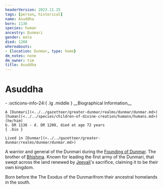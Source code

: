 ```yaml
---
headerVersion: 2023.11.25
tags: [person, historical]
name: Asuddha
born: 1136
species: human
ancestry: Dunmari
gender: male
died: 1208
whereabouts:
- {location: Dunmar, type: home}
dm_notes: none
dm_owner: tim
title: Asuddha
---
```

# Asuddha
<div class="grid cards ext-narrow-margin ext-one-column" markdown>
- :octicons-info-24:{ .lg .middle } __Biographical Information__

    A [Dunmari](<../../gazetteer/greater-dunmar/realms/dunmar/dunmar.md>) [human](<../../species/children-of-divine-creation/humans/humans.md>) (he/him)  
    b. DR 1136 - d. DR 1208, died at age 72 years  
    { .bio }

    Lived in [Dunmar](<../../gazetteer/greater-dunmar/realms/dunmar/dunmar.md>)
</div>


A warrior and general of the Dunmari during the [Founding of Dunmar](<../../primary-sources/founding-of-dunmar.md>). The brother of [Bhishma](<../../cosmology/gods/incorporeal-gods/dunmari-pantheon/bhishma.md>). Known for leading the first army of the Dunmari, that swept across the land renewed by [Jeevali](<../../cosmology/gods/incorporeal-gods/dunmari-pantheon/jeevali.md>)'s sacrifice, claiming it to be their own kingdom. 

Born before the The Exodus of the Dunmarifrom their ancestral homelands in the south.

